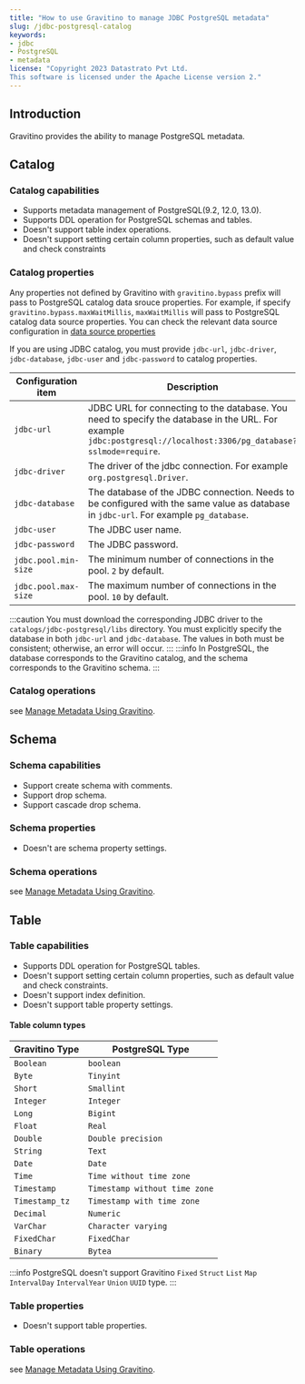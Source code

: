 ```yaml
---
title: "How to use Gravitino to manage JDBC PostgreSQL metadata"
slug: /jdbc-postgresql-catalog
keywords:
- jdbc
- PostgreSQL
- metadata
license: "Copyright 2023 Datastrato Pvt Ltd.
This software is licensed under the Apache License version 2."
---
```


## Introduction
Gravitino provides the ability to manage PostgreSQL metadata.

## Catalog
### Catalog capabilities
- Supports metadata management of PostgreSQL(9.2, 12.0, 13.0).
- Supports DDL operation for PostgreSQL schemas and tables.
- Doesn't support table index operations.
- Doesn't support setting certain column properties, such as default value and check constraints

### Catalog properties
Any properties not defined by Gravitino with `gravitino.bypass` prefix will pass to PostgreSQL catalog data srouce properties. For example, if specify `gravitino.bypass.maxWaitMillis`, `maxWaitMillis` will pass to PostgreSQL catalog data source properties.
You can check the relevant data source configuration in [data source properties](https://commons.apache.org/proper/commons-dbcp/configuration.html)

If you are using JDBC catalog, you must provide `jdbc-url`, `jdbc-driver`, `jdbc-database`, `jdbc-user` and `jdbc-password` to catalog properties.

| Configuration item   | Description                                                                                                                                                       | Default value | Required | Since Version |
|----------------------|-------------------------------------------------------------------------------------------------------------------------------------------------------------------|---------------|----------|---------------|
| `jdbc-url`           | JDBC URL for connecting to the database. You need to specify the database in the URL. For example `jdbc:postgresql://localhost:3306/pg_database?sslmode=require`. | (none)        | Yes      | 0.3.0         |
| `jdbc-driver`        | The driver of the jdbc connection. For example `org.postgresql.Driver`.                                                                                           | (none)        | Yes      | 0.3.0         |
| `jdbc-database`      | The database of the JDBC connection. Needs to be configured with the same value as database in `jdbc-url`. For example `pg_database`.                             | (none)        | Yes      | 0.3.0         |
| `jdbc-user`          | The JDBC user name.                                                                                                                                               | (none)        | Yes      | 0.3.0         |
| `jdbc-password`      | The JDBC password.                                                                                                                                                | (none)        | Yes      | 0.3.0         |
| `jdbc.pool.min-size` | The minimum number of connections in the pool. `2` by default.                                                                                                    | `2`           | No       | 0.3.0         |
| `jdbc.pool.max-size` | The maximum number of connections in the pool. `10` by default.                                                                                                   | `10`          | No       | 0.3.0         |

:::caution
You must download the corresponding JDBC driver to the `catalogs/jdbc-postgresql/libs` directory.
You must explicitly specify the database in both `jdbc-url` and `jdbc-database`. The values in both must be consistent; otherwise, an error will occur.
:::
:::info
In PostgreSQL, the database corresponds to the Gravitino catalog, and the schema corresponds to the Gravitino schema.
:::

### Catalog operations
see [Manage Metadata Using Gravitino](./manage-metadata-using-gravitino#catalogs-operations).

## Schema
### Schema capabilities
- Support create schema with comments.
- Support drop schema.
- Support cascade drop schema.

### Schema properties
- Doesn't are schema property settings.

### Schema operations
see [Manage Metadata Using Gravitino](./manage-metadata-using-gravitino#schemas-operations).

## Table
### Table capabilities
- Supports DDL operation for PostgreSQL tables.
- Doesn't support setting certain column properties, such as default value and check constraints.
- Doesn't support index definition.
- Doesn't support table property settings.

#### Table column types
| Gravitino Type | PostgreSQL Type               |
|----------------|-------------------------------|
| `Boolean`      | `boolean`                     |
| `Byte`         | `Tinyint`                     |
| `Short`        | `Smallint`                    |
| `Integer`      | `Integer`                     |
| `Long`         | `Bigint`                      |
| `Float`        | `Real`                        |
| `Double`       | `Double precision`            |
| `String`       | `Text`                        |
| `Date`         | `Date`                        |
| `Time`         | `Time without time zone`      |
| `Timestamp`    | `Timestamp without time zone` |
| `Timestamp_tz` | `Timestamp with time zone`    |
| `Decimal`      | `Numeric`                     |
| `VarChar`      | `Character varying`           |
| `FixedChar`    | `FixedChar`                   |
| `Binary`       | `Bytea`                       |

:::info
PostgreSQL doesn't support Gravitino `Fixed` `Struct` `List` `Map` `IntervalDay` `IntervalYear` `Union` `UUID` type.
:::

### Table properties
- Doesn't support table properties.

### Table operations
see [Manage Metadata Using Gravitino](./manage-metadata-using-gravitino#tables-operations).